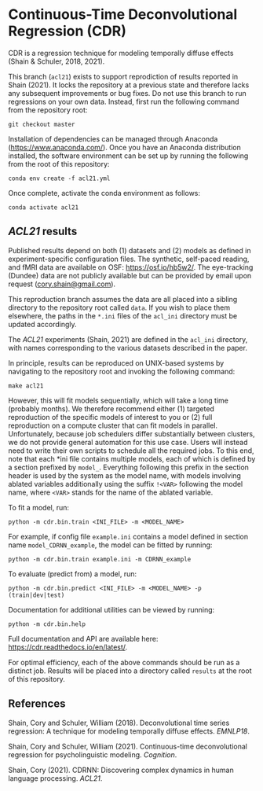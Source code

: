 # Continuous-Time Deconvolutional Regression (CDR)
CDR is a regression technique for modeling temporally diffuse effects (Shain & Schuler, 2018, 2021).

This branch (`acl21`) exists to support reprodiction of results reported in Shain (2021).
It locks the repository at a previous state and therefore lacks any subsequent improvements or bug fixes.
Do not use this branch to run regressions on your own data.
Instead, first run the following command from the repository root:

`git checkout master`

Installation of dependencies can be managed through Anaconda (https://www.anaconda.com/).
Once you have an Anaconda distribution installed, the software environment can be set up by running the following from the root of this repository:

`conda env create -f acl21.yml`

Once complete, activate the conda environment as follows:

`conda activate acl21`

## _ACL21_ results

Published results depend on both (1) datasets and (2) models as defined in experiment-specific configuration files.
The synthetic, self-paced reading, and fMRI data are available on OSF: https://osf.io/hb5w2/.
The eye-tracking (Dundee) data are not publicly available but can be provided by email upon request (cory.shain@gmail.com).

This reproduction branch assumes the data are all placed into a sibling directory to the repository root called `data`.
If you wish to place them elsewhere, the paths in the `*.ini` files of the `acl_ini` directory must be updated accordingly.

The _ACL21_ experiments (Shain, 2021) are defined in the `acl_ini` directory, with names
corresponding to the various datasets described in the paper. 

In principle, results can be reproduced on UNIX-based systems by navigating to the repository root and invoking the following command:

`make acl21`

However, this will fit models sequentially, which will take a long time (probably months).
We therefore recommend either (1) targeted reproduction of the specific models of interest to you or (2) full reproduction on a compute cluster that can fit models in parallel.
Unfortunately, because job schedulers differ substantially between clusters, we do not provide general automation for this use case.
Users will instead need to write their own scripts to schedule all the required jobs.
To this end, note that each *ini file contains multiple models, each of which is defined by a section prefixed by `model_`.
Everything following this prefix in the section header is used by the system as the model name, with models involving ablated variables additionally using the suffix `!<VAR>` following the model name, where `<VAR>` stands for the name of the ablated variable.

To fit a model, run:

`python -m cdr.bin.train <INI_FILE> -m <MODEL_NAME>`

For example, if config file `example.ini` contains a model defined in section name `model_CDRNN_example`, the model can be fitted by running:

`python -m cdr.bin.train example.ini -m CDRNN_example`

To evaluate (predict from) a model, run:

`python -m cdr.bin.predict <INI_FILE> -m <MODEL_NAME> -p (train|dev|test)`

Documentation for additional utilities can be viewed by running:

`python -m cdr.bin.help`

Full documentation and API are available here: https://cdr.readthedocs.io/en/latest/.

For optimal efficiency, each of the above commands should be run as a distinct job.
Results will be placed into a directory called `results` at the root of this repository.

## References
Shain, Cory and Schuler, William (2018). Deconvolutional time series regression: A technique for modeling temporally diffuse effects. _EMNLP18_.

Shain, Cory and Schuler, William (2021). Continuous-time deconvolutional regression for psycholinguistic modeling. _Cognition_.

Shain, Cory (2021). CDRNN: Discovering complex dynamics in human language processing. _ACL21_.
